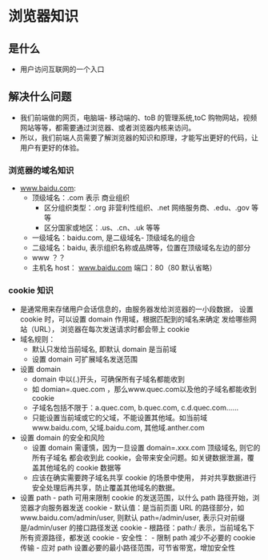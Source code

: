 # 浏览器知识

## 是什么

- 用户访问互联网的一个入口

## 解决什么问题

- 我们前端做的网页，电脑端- 移动端的、toB 的管理系统,toC 购物网站，视频网站等等，都需要通过浏览器、或者浏览器内核来访问。
- 所以，我们前端人员需要了解浏览器的知识和原理，才能写出更好的代码，让用户有更好的体验。

### 浏览器的域名知识

- www.baidu.com:
  - 顶级域名：.com 表示 商业组织
    - 区分组织类型：.org 非营利性组织、.net 网络服务商、.edu、.gov 等等
    - 区分国家或地区：.us、.cn、.uk 等等
  - 一级域名：baidu.com, 是二级域名- 顶级域名的组合
  - 二级域名：baidu, 表示组织名称或品牌等，位置在顶级域名左边的部分
  - www ？？
  - 主机名 host： www.baidu.com 端口：80（80 默认省略）

### cookie 知识

- 是通常用来存储用户会话信息的，由服务器发给浏览器的一小段数据，
  设置 cookie 时，可以设置 domain 作用域，根据匹配到的域名来确定
  发给哪些网站（URL），
  浏览器在每次发送请求时都会带上 cookie
- 域名规则：
  - 默认只发给当前域名, 即默认 domain 是当前域
  - 设置 domain 可扩展域名发送范围
- 设置 domain
  - domain 中以(.)开头，可确保所有子域名都能收到
  - 如 domian=.quec.com ，那么www.quec.com以及他的子域名都能收到cookie
  - 子域名包括不限于：a.quec.com, b.quec.com, c.d.quec.com......
  - 只能设置当前域或它的父域，不能设置其他域。如当前域www.baidu.com,
    父域.baidu.com, 其他域.anther.com
- 设置 domain 的安全和风险
  - 设置 domain 需谨慎，因为一旦设置 domain=.xxx.com 顶级域名, 则它的所有子域名
    都会收到此 cookie，会带来安全问题。如关键数据泄漏，覆盖其他域名的 cookie 数据等
  - 应该在确实需要跨子域名共享 cookie 的场景中使用，
    并对共享数据进行安全处理后再共享，防止覆盖其他域名的数据。
- 设置 path - path 可用来限制 cookie 的发送范围，以什么 path 路径开始，浏览器才向服务器发送 cookie - 默认值：是当前页面 URL 的路径部分，如www.baidu.com/admin/user, 则默认 path=/admin/user,
  表示只对前缀是/admin/user 的接口路径发送 cookie - 根路径：path:/ 表示，当前域名下所有资源路径，都发送 cookie - 安全性： - 限制 path 减少不必要的 cookie 传输 - 应对 path 设置必要的最小路径范围，可节省带宽，增加安全性
